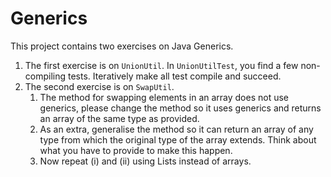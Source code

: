 # Generics

This project contains two exercises on Java Generics.

1. The first exercise is on `UnionUtil`. In `UnionUtilTest`, you find a few non-compiling tests.
Iteratively make all test compile and succeed.
2. The second exercise is on `SwapUtil`.
    1. The method for swapping elements in an array does not use generics, please change the method so it uses generics and returns an array of the same type as provided.
    2. As an extra, generalise the method so it can return an array of any type from which the original type of the array extends. Think about what you have to provide to make this happen.
    3. Now repeat (i) and (ii) using Lists instead of arrays.
